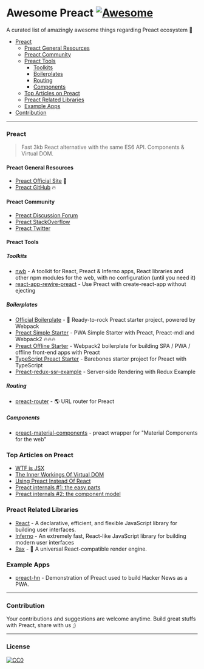# Awesome Preact [![Awesome](https://cdn.rawgit.com/sindresorhus/awesome/d7305f38d29fed78fa85652e3a63e154dd8e8829/media/badge.svg)](https://github.com/sindresorhus/awesome)
A curated list of amazingly awesome things regarding Preact ecosystem :star2:

- [Preact](#preact)
  - [Preact General Resources](#preact-general-resources)
  - [Preact Community](#preact-community)
  - [Preact Tools](#preact-tools)
    - [Toolkits](#toolkits)
    - [Boilerplates](#boilerplates)
    - [Routing](#routing)
    - [Components](#components)
  - [Top Articles on Preact](#top-articles-on-preact)
  - [Preact Related Libraries](#preact-related-libraries)
  - [Example Apps](#example-apps)
- [Contribution](#contribution)
  
  
---  
### Preact
> Fast 3kb React alternative with the same ES6 API. Components & Virtual DOM.

#### Preact General Resources
* [Preact Official Site](https://preactjs.com/) :rocket:
* [Preact GitHub](https://github.com/developit/preact) :fire:

#### Preact Community
* [Preact Discussion Forum](https://preact-slack.now.sh)
* [Preact StackOverflow](https://stackoverflow.com/questions/tagged/preact)
* [Preact Twitter](https://twitter.com/preactjs)

#### Preact Tools

##### Toolkits
* [nwb](https://github.com/insin/nwb) - A toolkit for React, Preact & Inferno apps, React libraries and other npm modules for the web, with no configuration (until you need it)
* [react-app-rewire-preact](https://github.com/timarney/react-app-rewired/tree/master/packages/react-app-rewire-preact) - Use Preact with create-react-app without ejecting

##### Boilerplates
* [Official Boilerplate](https://github.com/developit/preact-boilerplate) - :guitar: Ready-to-rock Preact starter project, powered by Webpack
* [Preact Simple Starter](https://github.com/ooade/PreactSimpleStarter) - PWA Simple Starter with Preact, Preact-mdl and Webpack2 :fire::fire::fire:
* [Preact Offline Starter](https://github.com/lukeed/preact-starter) - Webpack2 boilerplate for building SPA / PWA / offline front-end apps with Preact
* [TypeScript Preact Starter](https://github.com/nickytonline/ts-preact-starter) - Barebones starter project for Preact with TypeScript
* [Preact-redux-ssr-example](https://github.com/csbun/preact-redux-ssr-example) - Server-side Rendering with Redux Example

##### Routing
* [preact-router](https://github.com/developit/preact-router) - :earth_americas: URL router for Preact

##### Components
* [preact-material-components](https://github.com/prateekbh/preact-material-components) - preact wrapper for "Material Components for the web"

### Top Articles on Preact
* [WTF is JSX](https://jasonformat.com/wtf-is-jsx/)
* [The Inner Workings Of Virtual DOM](https://medium.com/@rajaraodv/the-inner-workings-of-virtual-dom-666ee7ad47cf)
* [Using Preact Instead Of React](https://medium.com/@rajaraodv/using-preact-instead-of-react-70f40f53107c)
* [Preact internals #1: the easy parts](https://medium.com/@asolove/preact-internals-1-the-easy-parts-3a081fa36205#.twnc3doig)
* [Preact internals #2: the component model](https://medium.com/@asolove/preact-internals-2-the-component-model-36a05e32957b#.8zyec2y9v)

### Preact Related Libraries
* [React](https://github.com/facebook/react) - A declarative, efficient, and flexible JavaScript library for building user interfaces.
* [Inferno](https://github.com/infernojs/inferno) - An extremely fast, React-like JavaScript library for building modern user interfaces
* [Rax](https://github.com/alibaba/rax) - :tophat: A universal React-compatible render engine.

### Example Apps
* [preact-hn](https://github.com/kristoferbaxter/preact-hn) - Demonstration of Preact used to build Hacker News as a PWA.

---
### Contribution
Your contributions and suggestions are welcome anytime. Build great stuffs with Preact, share with us ;)

---
### License
[![CC0](http://i.creativecommons.org/p/zero/1.0/88x31.png)](http://creativecommons.org/publicdomain/zero/1.0/)
